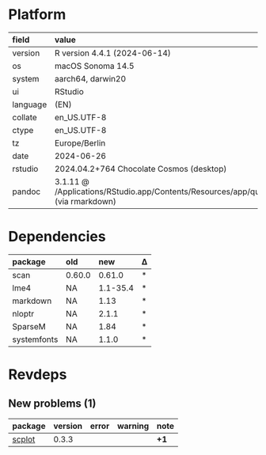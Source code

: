 # Platform

|field    |value                                                                                               |
|:--------|:---------------------------------------------------------------------------------------------------|
|version  |R version 4.4.1 (2024-06-14)                                                                        |
|os       |macOS Sonoma 14.5                                                                                   |
|system   |aarch64, darwin20                                                                                   |
|ui       |RStudio                                                                                             |
|language |(EN)                                                                                                |
|collate  |en_US.UTF-8                                                                                         |
|ctype    |en_US.UTF-8                                                                                         |
|tz       |Europe/Berlin                                                                                       |
|date     |2024-06-26                                                                                          |
|rstudio  |2024.04.2+764 Chocolate Cosmos (desktop)                                                            |
|pandoc   |3.1.11 @ /Applications/RStudio.app/Contents/Resources/app/quarto/bin/tools/aarch64/ (via rmarkdown) |

# Dependencies

|package     |old    |new      |Δ  |
|:-----------|:------|:--------|:--|
|scan        |0.60.0 |0.61.0   |*  |
|lme4        |NA     |1.1-35.4 |*  |
|markdown    |NA     |1.13     |*  |
|nloptr      |NA     |2.1.1    |*  |
|SparseM     |NA     |1.84     |*  |
|systemfonts |NA     |1.1.0    |*  |

# Revdeps

## New problems (1)

|package |version |error |warning |note   |
|:-------|:-------|:-----|:-------|:------|
|[scplot](problems.md#scplot)|0.3.3   |      |        |__+1__ |

